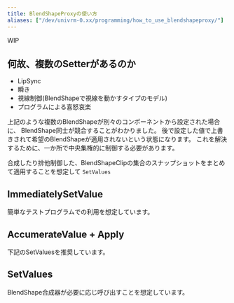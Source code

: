 ```yaml
---
title: BlendShapeProxyの使い方
aliases: ["/dev/univrm-0.xx/programming/how_to_use_blendshapeproxy/"]
---
```


WIP

## 何故、複数のSetterがあるのか

* LipSync
* 瞬き
* 視線制御(BlendShapeで視線を動かすタイプのモデル)
* プログラムによる喜怒哀楽

上記のような複数のBlendShapeが別々のコンポーネントから設定された場合に、
BlendShape同士が競合することがわかりました。
後で設定した値で上書きされて希望のBlendShapeが適用されないという状態になります。
これを解決するために、一か所で中央集権的に制御する必要があります。

合成したり排他制御した、BlendShapeClipの集合のスナップショットをまとめて適用することを想定して `SetValues`

## ImmediatelySetValue
簡単なテストプログラムでの利用を想定しています。

## AccumerateValue + Apply
下記のSetValuesを推奨しています。

## SetValues
BlendShape合成器が必要に応じ呼び出すことを想定しています。
